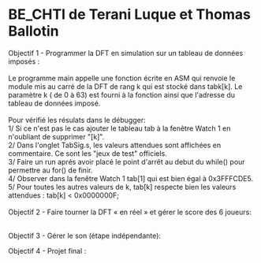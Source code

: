 # BE_CHTI de Terani Luque et Thomas Ballotin

Objectif 1 - Programmer la DFT en simulation sur un tableau de données imposés : <br>
<br>
Le programme main appelle une fonction écrite en ASM qui renvoie le module mis au carré de la DFT de rang k qui est stocké dans tabk[k]. Le paramètre k ( de 0 à 63) est fourni à la fonction ainsi que l'adresse du tableau de données imposé.<br>
<br>
Pour vérifié les résulats dans le débugger:<br>
1/ Si ce n'est pas le cas ajouter le tableau tab à la fenêtre Watch 1 en n'oubliant de supprimer "[k]". <br>
2/ Dans l'onglet TabSig.s, les valeurs attendues sont affichées en commentaire. Ce sont les "jeux de test" officiels.<br> 
3/ Faire un run aprés avoir placé le point d'arrêt au debut du while() pour permettre au for() de finir. <br>
4/ Observer dans la fenêtre Watch 1 tab[1] qui est bien égal à 0x3FFFCDE5. <br>
5/ Pour toutes les autres valeurs de k, tab[k] respecte bien les valeurs attendues : tab[k] < 0x0000000F;<br>
<br>
Objectif 2 -  Faire tourner la DFT « en réel » et gérer le score des 6 joueurs:<br>
<br>


Objectif 3 - Gérer le son (étape indépendante):<br>

Objectif 4 - Projet final :<br>


